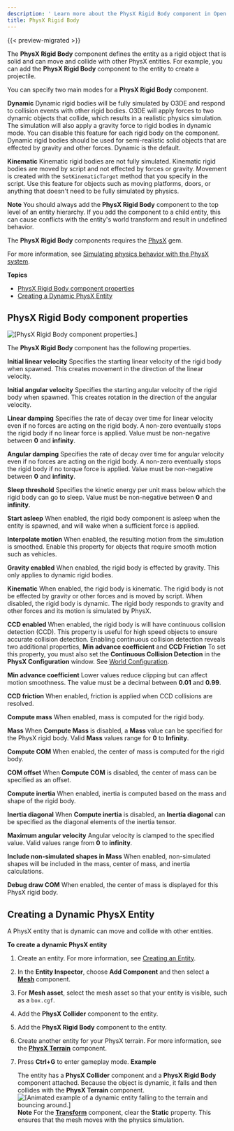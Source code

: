 ```yaml
---
description: ' Learn more about the PhysX Rigid Body component in Open 3D Engine. '
title: PhysX Rigid Body
---
```


{{< preview-migrated >}}

The **PhysX Rigid Body** component defines the entity as a rigid object that is solid and can move and collide with other PhysX entities. For example, you can add the **PhysX Rigid Body** component to the entity to create a projectile.

You can specify two main modes for a **PhysX Rigid Body** component.

**Dynamic**
Dynamic rigid bodies will be fully simulated by O3DE and respond to collision events with other rigid bodies. O3DE will apply forces to two dynamic objects that collide, which results in a realistic physics simulation. The simulation will also apply a gravity force to rigid bodies in dynamic mode. You can disable this feature for each rigid body on the component. Dynamic rigid bodies should be used for semi-realistic solid objects that are effected by gravity and other forces.
Dynamic is the default.

**Kinematic**
Kinematic rigid bodies are not fully simulated. Kinematic rigid bodies are moved by script and not effected by forces or gravity. Movement is created with the `SetKinematicTarget` method that you specify in the script.
Use this feature for objects such as moving platforms, doors, or anything that doesn't need to be fully simulated by physics.

**Note**
You should always add the **PhysX Rigid Body** component to the top level of an entity hierarchy. If you add the component to a child entity, this can cause conflicts with the entity's world transform and result in undefined behavior.

The **PhysX Rigid Body** components requires the [PhysX](/docs/user-guide/gems/reference/physx/) gem.

For more information, see [Simulating physics behavior with the PhysX system](/docs/user-guide/interactivity/physics/nvidia-physx/).

**Topics**
+ [PhysX Rigid Body component properties](#component-physx-rigid-body-physics-properties)
+ [Creating a Dynamic PhysX Entity](#example-creating-dynamic-game-entity)

## PhysX Rigid Body component properties 

![\[PhysX Rigid Body component properties.\]](/images/user-guide/component/physx/component-physx-rigid-body.png)

The **PhysX Rigid Body** component has the following properties.

**Initial linear velocity**
Specifies the starting linear velocity of the rigid body when spawned. This creates movement in the direction of the linear velocity.

**Initial angular velocity**
Specifies the starting angular velocity of the rigid body when spawned. This creates rotation in the direction of the angular velocity.

**Linear damping**
Specifies the rate of decay over time for linear velocity even if no forces are acting on the rigid body. A non-zero eventually stops the rigid body if no linear force is applied.
Value must be non-negative between **0** and **infinity**.

**Angular damping**
Specifies the rate of decay over time for angular velocity even if no forces are acting on the rigid body. A non-zero eventually stops the rigid body if no torque force is applied.
Value must be non-negative between **0** and **infinity**.

**Sleep threshold**
Specifies the kinetic energy per unit mass below which the rigid body can go to sleep.
Value must be non-negative between **0** and **infinity**.

**Start asleep**
When enabled, the rigid body component is asleep when the entity is spawned, and will wake when a sufficient force is applied.

**Interpolate motion**
When enabled, the resulting motion from the simulation is smoothed.
Enable this property for objects that require smooth motion such as vehicles.

**Gravity enabled**
When enabled, the rigid body is effected by gravity. This only applies to dynamic rigid bodies.

**Kinematic**
When enabled, the rigid body is kinematic. The rigid body is not be effected by gravity or other forces and is moved by script.
When disabled, the rigid body is dynamic. The rigid body responds to gravity and other forces and its motion is simulated by PhysX.

**CCD enabled**
When enabled, the rigid body is will have continuous collision detection (CCD). This property is useful for high speed objects to ensure accurate collision detection. Enabling continuous collision detection reveals two additional properties, **Min advance coefficient** and **CCD Friction**
To set this property, you must also set the **Continuous Collision Detection** in the **PhysX Configuration** window. See [World Configuration](/docs/user-guide/interactivity/physics/nvidia-physx/configuring/configuration-global/#physx-configuration-global-world).

**Min advance coefficient**
Lower values reduce clipping but can affect motion smoothness.
The value must be a decimal between **0.01** and **0.99**.

**CCD friction**
When enabled, friction is applied when CCD collisions are resolved.

**Compute mass**
When enabled, mass is computed for the rigid body.

**Mass**
When **Compute Mass** is disabled, a **Mass** value can be specified for the PhysX rigid body. Valid **Mass** values range for **0** to **Infinity**.

**Compute COM**
When enabled, the center of mass is computed for the rigid body.

**COM offset**
When **Compute COM** is disabled, the center of mass can be specified as an offset.

**Compute inertia**
When enabled, inertia is computed based on the mass and shape of the rigid body.

**Inertia diagonal**
When **Compute inertia** is disabled, an **Inertia diagonal** can be specified as the diagonal elements of the inertia tensor.

**Maximum angular velocity**
Angular velocity is clamped to the specified value. Valid values range from **0** to **infinity**.

**Include non-simulated shapes in Mass**
When enabled, non-simulated shapes will be included in the mass, center of mass, and inertia calculations.

**Debug draw COM**
When enabled, the center of mass is displayed for this PhysX rigid body.

## Creating a Dynamic PhysX Entity 

A PhysX entity that is dynamic can move and collide with other entities.

**To create a dynamic PhysX entity**

1. Create an entity. For more information, see [Creating an Entity](/docs/userguide/creating-entity.md).

1. In the **Entity Inspector**, choose **Add Component** and then select a **[Mesh](/docs/userguide/components/static-mesh.md)** component.

1. For **Mesh asset**, select the mesh asset so that your entity is visible, such as a `box.cgf`.

1. Add the **PhysX Collider** component to the entity.

1. Add the **PhysX Rigid Body** component to the entity.

1. Create another entity for your PhysX terrain. For more information, see the **[PhysX Terrain](/docs/user-guide/components/reference/transform/)** component.

1. Press **Ctrl+G** to enter gameplay mode.
**Example**

   The entity has a **PhysX Collider** component and a **PhysX Rigid Body** component attached. Because the object is dynamic, it falls and then collides with the **PhysX Terrain** component.
![\[Animated example of a dynamic entity falling to the terrain and bouncing around.\]](/images/user-guide/shared/physx-creating-dynamic-object-1.gif)
**Note**
For the **[Transform](/docs/user-guide/components/reference/transform/)** component, clear the **Static** property. This ensures that the mesh moves with the physics simulation.
